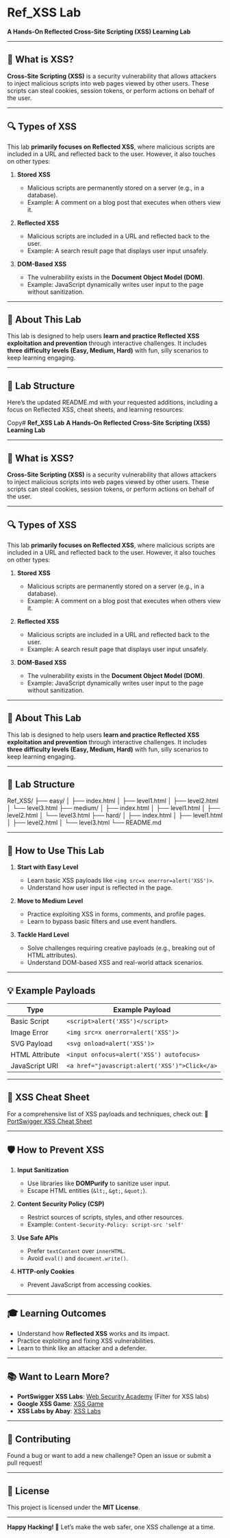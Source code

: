 # **Ref_XSS Lab**
**A Hands-On Reflected Cross-Site Scripting (XSS) Learning Lab**

---

## **📌 What is XSS?**
**Cross-Site Scripting (XSS)** is a security vulnerability that allows attackers to inject malicious scripts into web pages viewed by other users. These scripts can steal cookies, session tokens, or perform actions on behalf of the user.

---

## **🔍 Types of XSS**
This lab **primarily focuses on Reflected XSS**, where malicious scripts are included in a URL and reflected back to the user. However, it also touches on other types:

1. **Stored XSS**
   - Malicious scripts are permanently stored on a server (e.g., in a database).
   - Example: A comment on a blog post that executes when others view it.

2. **Reflected XSS**
   - Malicious scripts are included in a URL and reflected back to the user.
   - Example: A search result page that displays user input unsafely.

3. **DOM-Based XSS**
   - The vulnerability exists in the **Document Object Model (DOM)**.
   - Example: JavaScript dynamically writes user input to the page without sanitization.

---

## **🎯 About This Lab**
This lab is designed to help users **learn and practice Reflected XSS exploitation and prevention** through interactive challenges. It includes **three difficulty levels (Easy, Medium, Hard)** with fun, silly scenarios to keep learning engaging.

---

## **📂 Lab Structure**
Here’s the updated README.md with your requested additions, including a focus on Reflected XSS, cheat sheets, and learning resources:

 Copy# **Ref_XSS Lab**
**A Hands-On Reflected Cross-Site Scripting (XSS) Learning Lab**

---

## **📌 What is XSS?**
**Cross-Site Scripting (XSS)** is a security vulnerability that allows attackers to inject malicious scripts into web pages viewed by other users. These scripts can steal cookies, session tokens, or perform actions on behalf of the user.

---

## **🔍 Types of XSS**
This lab **primarily focuses on Reflected XSS**, where malicious scripts are included in a URL and reflected back to the user. However, it also touches on other types:

1. **Stored XSS**
   - Malicious scripts are permanently stored on a server (e.g., in a database).
   - Example: A comment on a blog post that executes when others view it.

2. **Reflected XSS**
   - Malicious scripts are included in a URL and reflected back to the user.
   - Example: A search result page that displays user input unsafely.

3. **DOM-Based XSS**
   - The vulnerability exists in the **Document Object Model (DOM)**.
   - Example: JavaScript dynamically writes user input to the page without sanitization.

---

## **🎯 About This Lab**
This lab is designed to help users **learn and practice Reflected XSS exploitation and prevention** through interactive challenges. It includes **three difficulty levels (Easy, Medium, Hard)** with fun, silly scenarios to keep learning engaging.

---

## **📂 Lab Structure**
Ref_XSS/
├── easy/
│   ├── index.html
│   ├── level1.html
│   ├── level2.html
│   └── level3.html
├── medium/
│   ├── index.html
│   ├── level1.html
│   ├── level2.html
│   └── level3.html
├── hard/
│   ├── index.html
│   ├── level1.html
│   ├── level2.html
│   └── level3.html
└── README.md


---

## **🚀 How to Use This Lab**
1. **Start with Easy Level**
   - Learn basic XSS payloads like `<img src=x onerror=alert('XSS')>`.
   - Understand how user input is reflected in the page.

2. **Move to Medium Level**
   - Practice exploiting XSS in forms, comments, and profile pages.
   - Learn to bypass basic filters and use event handlers.

3. **Tackle Hard Level**
   - Solve challenges requiring creative payloads (e.g., breaking out of HTML attributes).
   - Understand DOM-based XSS and real-world attack scenarios.

---

## **💡 Example Payloads**

| Type               | Example Payload                          |
|--------------------|------------------------------------------|
| Basic Script       | `<script>alert('XSS')</script>`          |
| Image Error        | `<img src=x onerror=alert('XSS')>`       |
| SVG Payload        | `<svg onload=alert('XSS')>`              |
| HTML Attribute     | `<input onfocus=alert('XSS') autofocus>` |
| JavaScript URI     | `<a href="javascript:alert('XSS')">Click</a>` |

---

## **📜 XSS Cheat Sheet**
For a comprehensive list of XSS payloads and techniques, check out:
🔗 [PortSwigger XSS Cheat Sheet](https://portswigger.net/web-security/cross-site-scripting/cheat-sheet)

---

## **🛡️ How to Prevent XSS**
1. **Input Sanitization**
   - Use libraries like **DOMPurify** to sanitize user input.
   - Escape HTML entities (`&lt;`, `&gt;`, `&quot;`).

2. **Content Security Policy (CSP)**
   - Restrict sources of scripts, styles, and other resources.
   - Example: `Content-Security-Policy: script-src 'self'`

3. **Use Safe APIs**
   - Prefer `textContent` over `innerHTML`.
   - Avoid `eval()` and `document.write()`.

4. **HTTP-only Cookies**
   - Prevent JavaScript from accessing cookies.

---

## **🎓 Learning Outcomes**
- Understand how **Reflected XSS** works and its impact.
- Practice exploiting and fixing XSS vulnerabilities.
- Learn to think like an attacker and a defender.

---

## **📚 Want to Learn More?**
- **PortSwigger XSS Labs**: [Web Security Academy](https://portswigger.net/web-security/all-labs) (Filter for XSS labs)
- **Google XSS Game**: [XSS Game](https://xss-game.appspot.com/)
- **XSS Labs by Abay**: [XSS Labs](https://xss-labs.abay.sh/xss/)

---

## **📢 Contributing**
Found a bug or want to add a new challenge? Open an issue or submit a pull request!

---

## **📜 License**
This project is licensed under the **MIT License**.

---

**Happy Hacking! 🚀** Let’s make the web safer, one XSS challenge at a time.

